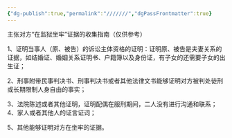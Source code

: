 ```yaml
---
{"dg-publish":true,"permalink":"///////","dgPassFrontmatter":true}
---
```


主张对方“在监狱坐牢”证据的收集指南（仅供参考）

1、证明当事人（原、被告）的诉讼主体资格的证明：证明原、被告是夫妻关系的证据，如结婚证、婚姻关系证明书、户籍簿以及身份证，有子女的还需要子女的出生证；

2、刑事附带民事判决书、刑事判决书或者其他法律文书能够证明对方被判处徒刑或长期限制人身自由的事实；

3、法院陈述或者其他证明，证明配偶在服刑期间，二人没有进行沟通和联系；
4、家人或者其他人的证言证词；

5、其他能够证明对方在坐牢的证据。